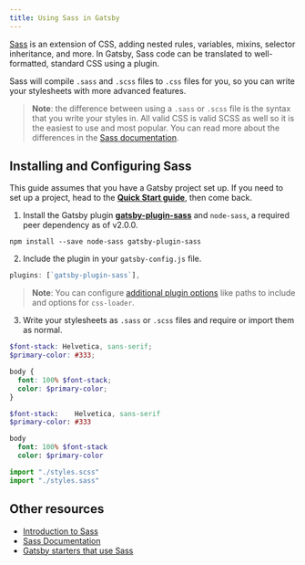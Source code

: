 ```yaml
---
title: Using Sass in Gatsby
---
```


[Sass](https://sass-lang.com) is an extension of CSS, adding nested rules, variables, mixins, selector inheritance, and more. In Gatsby, Sass code can be translated to well-formatted, standard CSS using a plugin.

Sass will compile `.sass` and `.scss` files to `.css` files for you, so you can write your stylesheets with more advanced features.

> **Note**: the difference between using a `.sass` or `.scss` file is the syntax that you write your styles in. All valid CSS is valid SCSS as well so it is the easiest to use and most popular. You can read more about the differences in the [Sass documentation](https://sass-lang.com/documentation/syntax).

## Installing and Configuring Sass

This guide assumes that you have a Gatsby project set up. If you need to set up a project, head to the [**Quick Start guide**](/docs/quick-start), then come back.

1.  Install the Gatsby plugin [**gatsby-plugin-sass**](/packages/gatsby-plugin-sass/) and `node-sass`, a required peer dependency as of v2.0.0.

`npm install --save node-sass gatsby-plugin-sass`

2.  Include the plugin in your `gatsby-config.js` file.

```javascript:title=gatsby-config.js
plugins: [`gatsby-plugin-sass`],
```

> **Note**: You can configure [additional plugin options](/packages/gatsby-plugin-sass/#other-options) like paths to include and options for `css-loader`.

3.  Write your stylesheets as `.sass` or `.scss` files and require or import them as normal.

```css:styles.scss
$font-stack: Helvetica, sans-serif;
$primary-color: #333;

body {
  font: 100% $font-stack;
  color: $primary-color;
}
```

```css:styles.sass
$font-stack:    Helvetica, sans-serif
$primary-color: #333

body
  font: 100% $font-stack
  color: $primary-color
```

```javascript
import "./styles.scss"
import "./styles.sass"
```

## Other resources

- [Introduction to Sass](https://designmodo.com/introduction-sass/)
- [Sass Documentation](https://sass-lang.com/documentation)
- [Gatsby starters that use Sass](/starters/?c=Styling%3ASCSS)
